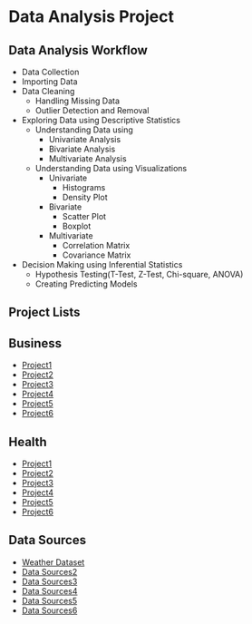 # Data Analysis Project

## Data Analysis Workflow
- Data Collection
- Importing Data
- Data Cleaning
  - Handling Missing Data
  - Outlier Detection and Removal
- Exploring Data using Descriptive Statistics
  - Understanding Data using
    - Univariate Analysis
    - Bivariate Analysis
    - Multivariate Analysis
  - Understanding Data using Visualizations
    - Univariate
      - Histograms
      - Density Plot
    - Bivariate
      - Scatter Plot
      - Boxplot
    - Multivariate
      - Correlation Matrix
      - Covariance Matrix
- Decision Making using Inferential Statistics
  - Hypothesis Testing(T-Test, Z-Test, Chi-square, ANOVA)
  - Creating Predicting Models

## Project Lists
## Business
- [Project1]()
- [Project2]()
- [Project3]()
- [Project4]()
- [Project5]()
- [Project6]()

## Health
- [Project1]()
- [Project2]()
- [Project3]()
- [Project4]()
- [Project5]()
- [Project6]()

## Data Sources
- [Weather Dataset](https://www.kaggle.com/muthuj7/weather-dataset)
- [Data Sources2]()
- [Data Sources3]()
- [Data Sources4]()
- [Data Sources5]()
- [Data Sources6]()
